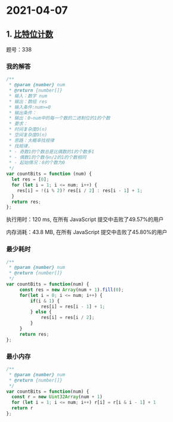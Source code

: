 # 2021-04-07

## 1. [比特位计数](https://leetcode-cn.com/problems/counting-bits/)

题号：338

### 我的解答

```js
/**
 * @param {number} num
 * @return {number[]}
 * 输入：数字 num
 * 输出：数组 res
 * 输入条件:num>=0
 * 输出条件：
 * 输出：0~num中的每一个数的二进制位的1的个数
 * 要求：
 * 时间复杂度O(n)
 * 空间复杂度O(n)
 * 思路：大概率找规律
 * 找规律，
 * - 奇数1的个数总是比偶数的1的个数多1
 * - 偶数1的个数与n/2的1的个数相同
 * - 起始情况：0的个数为0
 */
var countBits = function (num) {
  let res = [0];
  for (let i = 1; i <= num; i++) {
    res[i] = !(i % 2)? res[i / 2] : res[i - 1] + 1;
  }
  return res;
};

```

执行用时：120 ms, 在所有 JavaScript 提交中击败了49.57%的用户

内存消耗：43.8 MB, 在所有 JavaScript 提交中击败了45.80%的用户

### 最少耗时

```js
/**
 * @param {number} num
 * @return {number[]}
 */
var countBits = function(num) {
     const res = new Array(num + 1).fill(0);
     for(let i = 0; i <= num; i++) {
         if(i & 1) {
             res[i] = res[i - 1] + 1;
         } else {
             res[i] = res[i / 2];
         }
     }
     return res;
};
```

### 最小内存

```js
/**
 * @param {number} num
 * @return {number[]}
 */
var countBits = function(num) {
  const r = new Uint32Array(num + 1)
  for (let i = 1; i <= num; i++) r[i] = r[i & i - 1] + 1
  return r
};
```


